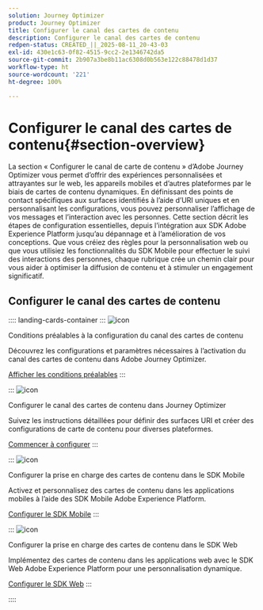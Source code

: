 ```yaml
---
solution: Journey Optimizer
product: Journey Optimizer
title: Configurer le canal des cartes de contenu
description: Configurer le canal des cartes de contenu
redpen-status: CREATED_||_2025-08-11_20-43-03
exl-id: 430e1c63-0f82-4515-9cc2-2e1346742da5
source-git-commit: 2b907a3be8b11ac6308d0b563e122c88478d1d37
workflow-type: ht
source-wordcount: '221'
ht-degree: 100%

---
```


# Configurer le canal des cartes de contenu{#section-overview}

La section « Configurer le canal de carte de contenu » d’Adobe Journey Optimizer vous permet d’offrir des expériences personnalisées et attrayantes sur le web, les appareils mobiles et d’autres plateformes par le biais de cartes de contenu dynamiques. En définissant des points de contact spécifiques aux surfaces identifiés à l’aide d’URI uniques et en personnalisant les configurations, vous pouvez personnaliser l’affichage de vos messages et l’interaction avec les personnes. Cette section décrit les étapes de configuration essentielles, depuis l’intégration aux SDK Adobe Experience Platform jusqu’au dépannage et à l’amélioration de vos conceptions. Que vous créiez des règles pour la personnalisation web ou que vous utilisiez les fonctionnalités du SDK Mobile pour effectuer le suivi des interactions des personnes, chaque rubrique crée un chemin clair pour vous aider à optimiser la diffusion de contenu et à stimuler un engagement significatif.

## Configurer le canal des cartes de contenu

:::: landing-cards-container
:::
![icon](https://cdn.experienceleague.adobe.com/icons/gear.svg?lang=fr)

Conditions préalables à la configuration du canal des cartes de contenu

Découvrez les configurations et paramètres nécessaires à l’activation du canal des cartes de contenu dans Adobe Journey Optimizer.

[Afficher les conditions préalables](../using/content-card/content-card-configuration-prereq.md)
:::

:::
![icon](https://cdn.experienceleague.adobe.com/icons/circle-play.svg?lang=fr)

Configurer le canal des cartes de contenu dans Journey Optimizer

Suivez les instructions détaillées pour définir des surfaces URI et créer des configurations de carte de contenu pour diverses plateformes.

[Commencer à configurer](../using/content-card/content-card-configuration.md)
:::

:::
![icon](https://cdn.experienceleague.adobe.com/icons/code-branch.svg?lang=fr)

Configurer la prise en charge des cartes de contenu dans le SDK Mobile

Activez et personnalisez des cartes de contenu dans les applications mobiles à l’aide des SDK Mobile Adobe Experience Platform.

[Configurer le SDK Mobile](../using/content-card/content-card-lp.md)
:::

:::
![icon](https://cdn.experienceleague.adobe.com/icons/code-branch.svg?lang=fr)

Configurer la prise en charge des cartes de contenu dans le SDK Web

Implémentez des cartes de contenu dans les applications web avec le SDK Web Adobe Experience Platform pour une personnalisation dynamique.

[Configurer le SDK Web](../using/content-card/content-card-configuration-sdk.md)
:::

::::
